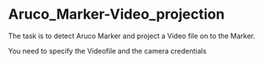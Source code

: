 # Aruco_Marker-Video_projection

The task is to detect Aruco Marker and project a Video file on to the Marker.

You need to specify the Videofile and the camera credentials
